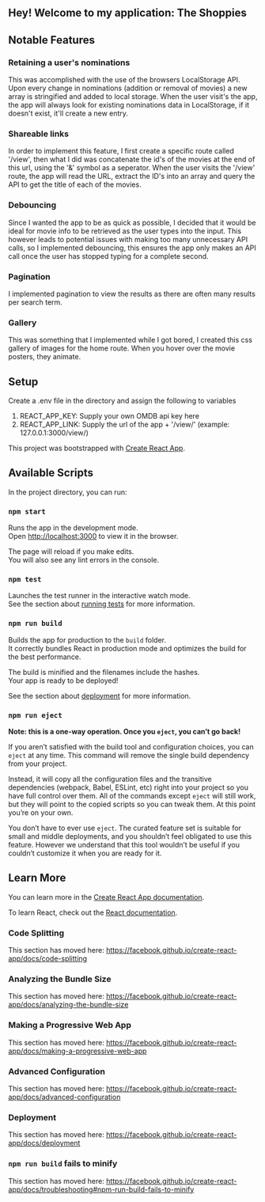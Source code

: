 ## Hey! Welcome to my application: The Shoppies

## Notable Features

### Retaining a user's nominations

This was accomplished with the use of the browsers LocalStorage API. Upon every change in nominations (addition or removal of movies) a new array is stringified and added to local storage. When the user visit's the app, the app will always look for existing nominations data in LocalStorage, if it doesn't exist, it'll create a new entry.

### Shareable links

In order to implement this feature, I first create a specific route called '/view', then what I did was concatenate the id's of the movies at the end of this url, using the '&' symbol as a seperator. When the user visits the '/view' route, the app will read the URL, extract the ID's into an array and query the API to get the title of each of the movies.

### Debouncing

Since I wanted the app to be as quick as possible, I decided that it would be ideal for movie info to be retrieved as the user types into the input. This however leads to potential issues with making too many unnecessary API calls, so I implemented debouncing, this ensures the app only makes an API call once the user has stopped typing for a complete second.

### Pagination

I implemented pagination to view the results as there are often many results per search term.

### Gallery

This was something that I implemented while I got bored, I created this css gallery of images for the home route. When you hover over the movie posters, they animate.

## Setup

Create a .env file in the directory and assign the following to variables

1. REACT_APP_KEY: Supply your own OMDB api key here
2. REACT_APP_LINK: Supply the url of the app + '/view/' (example: 127.0.0.1:3000/view/)

This project was bootstrapped with [Create React App](https://github.com/facebook/create-react-app).

## Available Scripts

In the project directory, you can run:

### `npm start`

Runs the app in the development mode.<br />
Open [http://localhost:3000](http://localhost:3000) to view it in the browser.

The page will reload if you make edits.<br />
You will also see any lint errors in the console.

### `npm test`

Launches the test runner in the interactive watch mode.<br />
See the section about [running tests](https://facebook.github.io/create-react-app/docs/running-tests) for more information.

### `npm run build`

Builds the app for production to the `build` folder.<br />
It correctly bundles React in production mode and optimizes the build for the best performance.

The build is minified and the filenames include the hashes.<br />
Your app is ready to be deployed!

See the section about [deployment](https://facebook.github.io/create-react-app/docs/deployment) for more information.

### `npm run eject`

**Note: this is a one-way operation. Once you `eject`, you can’t go back!**

If you aren’t satisfied with the build tool and configuration choices, you can `eject` at any time. This command will remove the single build dependency from your project.

Instead, it will copy all the configuration files and the transitive dependencies (webpack, Babel, ESLint, etc) right into your project so you have full control over them. All of the commands except `eject` will still work, but they will point to the copied scripts so you can tweak them. At this point you’re on your own.

You don’t have to ever use `eject`. The curated feature set is suitable for small and middle deployments, and you shouldn’t feel obligated to use this feature. However we understand that this tool wouldn’t be useful if you couldn’t customize it when you are ready for it.

## Learn More

You can learn more in the [Create React App documentation](https://facebook.github.io/create-react-app/docs/getting-started).

To learn React, check out the [React documentation](https://reactjs.org/).

### Code Splitting

This section has moved here: https://facebook.github.io/create-react-app/docs/code-splitting

### Analyzing the Bundle Size

This section has moved here: https://facebook.github.io/create-react-app/docs/analyzing-the-bundle-size

### Making a Progressive Web App

This section has moved here: https://facebook.github.io/create-react-app/docs/making-a-progressive-web-app

### Advanced Configuration

This section has moved here: https://facebook.github.io/create-react-app/docs/advanced-configuration

### Deployment

This section has moved here: https://facebook.github.io/create-react-app/docs/deployment

### `npm run build` fails to minify

This section has moved here: https://facebook.github.io/create-react-app/docs/troubleshooting#npm-run-build-fails-to-minify
